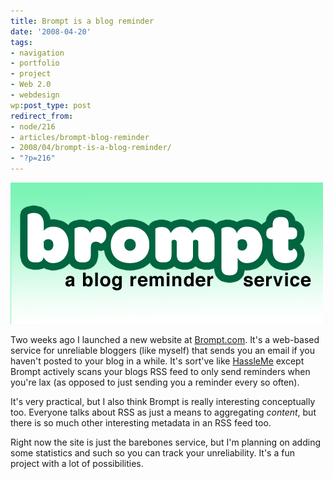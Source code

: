 ```yaml
---
title: Brompt is a blog reminder
date: '2008-04-20'
tags:
- navigation
- portfolio
- project
- Web 2.0
- webdesign
wp:post_type: post
redirect_from:
- node/216
- articles/brompt-blog-reminder
- 2008/04/brompt-is-a-blog-reminder/
- "?p=216"
---
```


[ ![Brompt.com logo](2008-04-20-Brompt-is-a-blog-reminder/brompt-logo.jpg) ](http://brompt.com "a blog reminder service")

Two weeks ago I launched a new website at [Brompt.com](http://brompt.com "a blog reminder service"). It's a web-based service for unreliable bloggers (like myself) that sends you an email if you haven't posted to your blog in a while. It's sort've like [HassleMe](http://www.hassleme.co.uk/) except Brompt actively scans your blogs RSS feed to only send reminders when you're lax (as opposed to just sending you a reminder every so often).

It's very practical, but I also think Brompt is really interesting conceptually too. Everyone talks about RSS as just a means to aggregating _content_, but there is so much other interesting metadata in an RSS feed too.

Right now the site is just the barebones service, but I'm planning on adding some statistics and such so you can track your unreliability. It's a fun project with a lot of possibilities.
